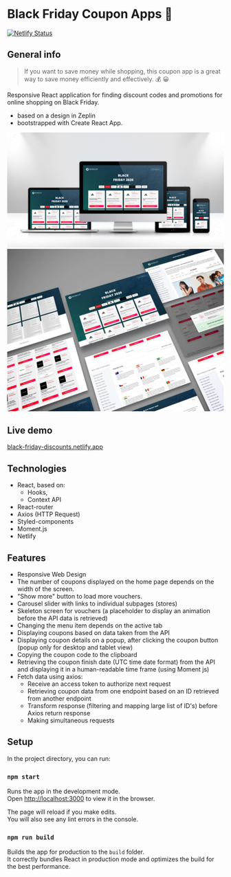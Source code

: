 # Black Friday Coupon Apps 💸

[![Netlify Status](https://api.netlify.com/api/v1/badges/25b2d394-4859-41ef-8bf4-b4ce896c7be0/deploy-status)](https://app.netlify.com/sites/black-friday-discounts/deploys)

## General info

> If you want to save money while shopping, this coupon app is a great way to save money efficiently and effectively. 💰 😀

Responsive React application for finding discount codes and promotions for online shopping on Black Friday.

- based on a design in Zeplin
- bootstrapped with Create React App.

![Responsive](./src/images/BF_screen2.jpg)
![apps screens](./src/images/BF_screen.jpg)

## Live demo

[black-friday-discounts.netlify.app](https://black-friday-discounts.netlify.app/)

## Technologies

- React, based on:
  - Hooks,
  - Context API
- React-router
- Axios (HTTP Request)
- Styled-components
- Moment.js
- Netlify

## Features

- Responsive Web Design
- The number of coupons displayed on the home page depends on the width of the screen.
- "Show more" button to load more vouchers.
- Carousel slider with links to individual subpages (stores)
- Skeleton screen for vouchers (a placeholder to display an animation before the API data is retrieved)
- Changing the menu item depends on the active tab
- Displaying coupons based on data taken from the API
- Displaying coupon details on a popup, after clicking the coupon button (popup only for desktop and tablet view)
- Copying the coupon code to the clipboard
- Retrieving the coupon finish date (UTC time date format) from the API and displaying it in a human-readable time frame (using Moment js)
- Fetch data using axios:
  - Receive an access token to authorize next request
  - Retrieving coupon data from one endpoint based on an ID retrieved from another endpoint
  - Transform response (filtering and mapping large list of ID's) before Axios return response
  - Making simultaneous requests

## Setup

In the project directory, you can run:

### `npm start`

Runs the app in the development mode.<br />
Open [http://localhost:3000](http://localhost:3000) to view it in the browser.

The page will reload if you make edits.<br />
You will also see any lint errors in the console.

### `npm run build`

Builds the app for production to the `build` folder.<br />
It correctly bundles React in production mode and optimizes the build for the best performance.
